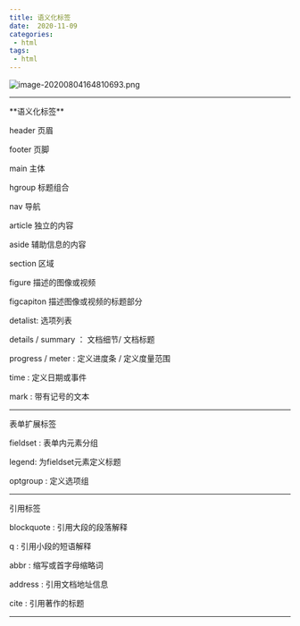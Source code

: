 ```yaml
---
title: 语义化标签
date:  2020-11-09
categories:
 - html
tags:
 - html
---
```


![image-20200804164810693.png](https://upload-images.jianshu.io/upload_images/24921360-d95f3d470b013311.png?imageMogr2/auto-orient/strip%7CimageView2/2/w/1240)
<hr>
**语义化标签**

header 页眉

footer 页脚

main 主体

hgroup 标题组合

nav 导航

article 独立的内容

aside 辅助信息的内容

section 区域

figure 描述的图像或视频

figcapiton 描述图像或视频的标题部分

detalist: 选项列表

details / summary ： 文档细节/ 文档标题

progress  / meter : 定义进度条 / 定义度量范围 

time : 定义日期或事件

mark : 带有记号的文本

------

表单扩展标签

fieldset : 表单内元素分组

legend: 为fieldset元素定义标题

optgroup : 定义选项组

------
引用标签

blockquote : 引用大段的段落解释

q  : 引用小段的短语解释

abbr : 缩写或首字母缩略词

address : 引用文档地址信息

cite : 引用著作的标题

------

